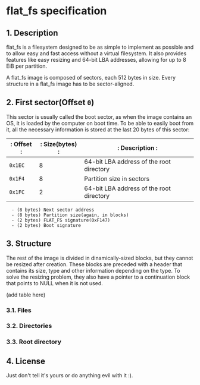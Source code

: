 # flat\_fs specification

## 1. Description

flat\_fs is a filesystem designed to be as simple to implement as possible and to allow easy and fast access without a virtual filesystem. It also provides features like easy resizing and 64-bit LBA addresses, allowing for up to 8 EiB per partition.

A flat\_fs image is composed of sectors, each 512 bytes in size. Every structure in a flat\_fs image has to be sector-aligned.

## 2. First sector(Offset `0`)

This sector is usually called the boot sector, as when the image contains an OS, it is loaded by the computer on boot time. To be able to easily boot from it, all the necessary information is stored at the last 20 bytes of this sector:

|: Offset :|: Size(bytes) :|: Description                            :|
|----------|---------------|------------------------------------------|
|`0x1EC`   | 8             | 64-bit LBA address of the root directory |
|`0x1F4`   | 8             | Partition size in sectors                |
|`0x1FC`   | 2             | 64-bit LBA address of the root directory |

```
  - (8 bytes) Next sector address
  - (8 bytes) Partition size(again, in blocks)
  - (2 bytes) FLAT_FS signature(0xF147)
  - (2 bytes) Boot signature
```

## 3. Structure

The rest of the image is divided in dinamically-sized blocks, but they cannot be resized after creation. These blocks are preceded with a header that contains its size, type and other information depending on the type. To solve the resizing problem, they also have a pointer to a continuation block that points to NULL when it is not used.

(add table here)

### 3.1. Files

### 3.2. Directories

### 3.3. Root directory

## 4. License

Just don't tell it's yours or do anything evil with it :).
